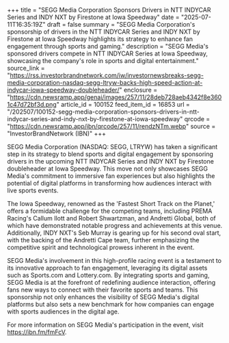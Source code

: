 +++
title = "SEGG Media Corporation Sponsors Drivers in NTT INDYCAR Series and INDY NXT by Firestone at Iowa Speedway"
date = "2025-07-11T16:35:19Z"
draft = false
summary = "SEGG Media Corporation's sponsorship of drivers in the NTT INDYCAR Series and INDY NXT by Firestone at Iowa Speedway highlights its strategy to enhance fan engagement through sports and gaming."
description = "SEGG Media's sponsored drivers compete in NTT INDYCAR Series at Iowa Speedway, showcasing the company's role in sports and digital entertainment."
source_link = "https://rss.investorbrandnetwork.com/iw/investornewsbreaks-segg-media-corporation-nasdaq-segg-ltryw-backs-high-speed-action-at-indycar-iowa-speedway-doubleheader/"
enclosure = "https://cdn.newsramp.app/genai/images/257/11/28deb728aeb4342f8e3601c47d72bf3d.png"
article_id = 100152
feed_item_id = 16853
url = "/202507/100152-segg-media-corporation-sponsors-drivers-in-ntt-indycar-series-and-indy-nxt-by-firestone-at-iowa-speedway"
qrcode = "https://cdn.newsramp.app/ibn/qrcode/257/11/rendzNTm.webp"
source = "InvestorBrandNetwork (IBN)"
+++

<p>SEGG Media Corporation (NASDAQ: SEGG, LTRYW) has taken a significant step in its strategy to blend sports and digital engagement by sponsoring drivers in the upcoming NTT INDYCAR Series and INDY NXT by Firestone doubleheader at Iowa Speedway. This move not only showcases SEGG Media's commitment to immersive fan experiences but also highlights the potential of digital platforms in transforming how audiences interact with live sports events.</p><p>The Iowa Speedway, renowned as the 'Fastest Short Track on the Planet,' offers a formidable challenge for the competing teams, including PREMA Racing's Callum Ilott and Robert Shwartzman, and Andretti Global, both of which have demonstrated notable progress and achievements at this venue. Additionally, INDY NXT's Seb Murray is gearing up for his second oval start, with the backing of the Andretti Cape team, further emphasizing the competitive spirit and technological prowess inherent in the event.</p><p>SEGG Media's involvement in this high-profile racing event is a testament to its innovative approach to fan engagement, leveraging its digital assets such as Sports.com and Lottery.com. By integrating sports and gaming, SEGG Media is at the forefront of redefining audience interaction, offering fans new ways to connect with their favorite sports and teams. This sponsorship not only enhances the visibility of SEGG Media's digital platforms but also sets a new benchmark for how companies can engage with sports audiences in the digital age.</p><p>For more information on SEGG Media's participation in the event, visit <a href='https://ibn.fm/fmFcV' rel='nofollow' target='_blank'>https://ibn.fm/fmFcV</a>.</p>